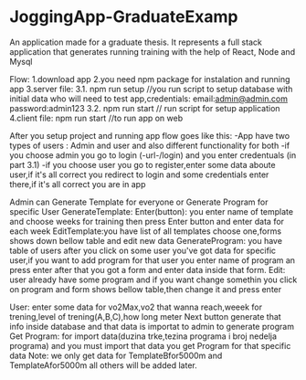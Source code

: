 # JoggingApp-GraduateExamp
An application made for a graduate thesis. It represents a full stack application that generates running training with the help of React, Node and Mysql

Flow:
1.download app
2.you need npm package for instalation and running app
3.server file:
 3.1. npm run setup  //you run script to setup database with initial data who will need to test app,credentials: email:admin@admin.com password:admin123
 3.2. npm run start  // run script for setup application
4.client file: npm run start //to run app on web

After you setup project and running app flow goes like this:
-App have two types of users : Admin and user and also different functionality for both 
-if you choose admin you go to login (-url-/login) and you enter credentuals (in part 3.1)
-if you choose user you go to register,enter some data aboute user,if it's all correct you redirect to login and some credentials enter there,if it's all correct you are in app

Admin can Generate Template for everyone or Generate Program for specific User
GenerateTemplate: Enter(button): you enter name of template and choose weeks for training then press Enter button and enter data for each week
                  EditTemplate:you have list of all templates choose one,forms shows down bellow table and edit new data 
GenerateProgram: you have table of users after you click on some user you've got data for specific user,if you want to add program for that user you enter name of program an press enter
                  after that you got a form and enter data inside that form.
                Edit: user already have some program and if you want change somethin you click on program and form shows bellow table,then change it and press enter

User: enter some data for vo2Max,vo2 that wanna reach,weeek for trening,level of trening(A,B,C),how long meter
      Next button generate that info inside database and that data is importat to admin to generate program
      Get Program: for import data(duzina trke,tezina programa i broj nedelja programa) and you must import that data you get Program for that specific data
Note: we only get data for TemplateBfor5000m and TemplateAfor5000m all others will be added later.
